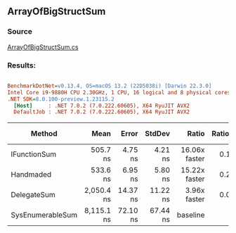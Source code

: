 ﻿## ArrayOfBigStructSum

### Source
[ArrayOfBigStructSum.cs](../../src/OptiLinq.Benchmark/ArrayOfBigStructSum.cs)

### Results:
``` ini

BenchmarkDotNet=v0.13.4, OS=macOS 13.2 (22D5038i) [Darwin 22.3.0]
Intel Core i9-9880H CPU 2.30GHz, 1 CPU, 16 logical and 8 physical cores
.NET SDK=8.0.100-preview.1.23115.2
  [Host]     : .NET 7.0.2 (7.0.222.60605), X64 RyuJIT AVX2
  DefaultJob : .NET 7.0.2 (7.0.222.60605), X64 RyuJIT AVX2


```
|           Method |       Mean |    Error |   StdDev |         Ratio | RatioSD |   Gen0 | Allocated | Alloc Ratio |
|----------------- |-----------:|---------:|---------:|--------------:|--------:|-------:|----------:|------------:|
|     IFunctionSum |   505.7 ns |  4.75 ns |  4.21 ns | 16.06x faster |   0.16x | 0.0029 |      24 B |  1.33x less |
|        Handmaded |   533.6 ns |  6.95 ns |  5.80 ns | 15.22x faster |   0.20x |      - |         - |          NA |
|      DelegateSum | 2,050.4 ns | 14.37 ns | 11.22 ns |  3.96x faster |   0.05x |      - |      24 B |  1.33x less |
| SysEnumerableSum | 8,115.1 ns | 72.10 ns | 67.44 ns |      baseline |         |      - |      32 B |             |
